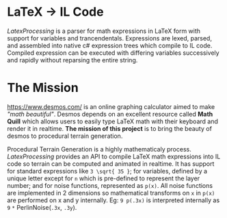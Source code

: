 # LaTeX -> IL Code

*LatexProcessing* is a parser for math expressions in LaTeX form with support for variables and trancendentals. Expressions are lexed, parsed, and assembled into native c# expression trees which compile to IL code. Compiled expression can be executed with differing variables successively and rapidly without reparsing the entire string.

# The Mission

https://www.desmos.com/ is an online graphing calculator aimed to make *"math beautiful"*. Desmos depends on an excellent resource called **Math Quill** which allows users to easily type LaTeX math with their keyboard and render it in realtime. **The mission of this project** is to bring the beauty of desmos to procedural terrain generation.

Procedural Terrain Generation is a highly mathematicaly process. *LatexProcessing* provides an API to compile LaTeX math expressions into IL code so terrain can be computed and animated in realtime. It has support for standard expressions like `3 \sqrt{ 35 }`; for variables, defined by a unique letter except for `n` which is pre-defined to represent the layer number; and for noise functions, represented as `p(x)`. All noise functions are implemented in 2 dimensions so mathematical transforms on `x` in `p(x)` are performed on x and y internally. Eg: `9 p(.3x)` is interpreted internally as `9` `*` PerlinNoise(`.3x`, `.3y`).
